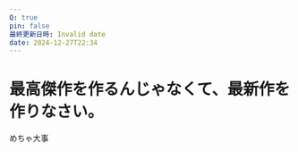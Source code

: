 ```yaml
---
Q: true
pin: false
最終更新日時: Invalid date
date: 2024-12-27T22:34
---
```

# 最高傑作を作るんじゃなくて、最新作を作りなさい。

めちゃ大事
